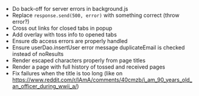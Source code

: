 * Do back-off for server errors in background.js
* Replace `response.send(500, error)` with something correct (throw error?)
* Cross out links for closed tabs in popup
* Add overlay with toss info to opened tabs
* Ensure db access errors are properly handled
* Ensure userDao.insertUser error message duplicateEmail is checked instead of
  noResults
* Render escaped characters properly from page titles
* Render a page with full history of tossed and received pages
* Fix failures when the title is too long (like on
  https://www.reddit.com/r/IAmA/comments/40cmzb/i_am_90_years_old_an_officer_during_wwii_a/)
